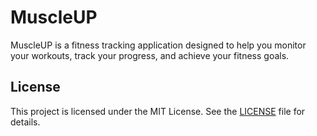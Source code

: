 # MuscleUP

MuscleUP is a fitness tracking application designed to help you monitor your workouts, track your progress, and achieve your fitness goals.

## License

This project is licensed under the MIT License. See the [LICENSE](LICENSE) file for details.
